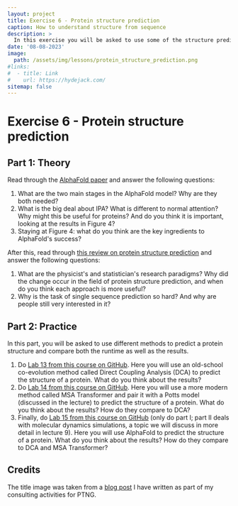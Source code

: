 ```yaml
---
layout: project
title: Exercise 6 - Protein structure prediction
caption: How to understand structure from sequence
description: >
  In this exercise you will be asked to use some of the structure prediction methods we talked about and understand how they work.
date: '08-08-2023'
image: 
  path: /assets/img/lessons/protein_structure_prediction.png
#links:
#  - title: Link
#    url: https://hydejack.com/
sitemap: false
---
```


# Exercise 6 - Protein structure prediction

## Part 1: Theory

Read through the [AlphaFold paper](https://www.nature.com/articles/s41586-021-03819-2) and answer the following questions:

1. What are the two main stages in the AlphaFold model? Why are they both needed?
2. What is the big deal about IPA? What is different to normal attention? Why might this be useful for proteins? And do you think it is important, looking at the results in Figure 4?
3. Staying at Figure 4: what do you think are the key ingredients to AlphaFold's success?

After this, read through [this review on protein structure prediction](https://www.sciencedirect.com/science/article/pii/S1672022923000657) and answer the following questions:

1. What are the physicist's and statistician's research paradigms? Why did the change occur in the field of protein structure prediction, and when do you think each approach is more useful?
2. Why is the task of single sequence prediction so hard? And why are people still very interested in it?

## Part 2: Practice

In this part, you will be asked to use different methods to predict a protein structure and compare both the runtime as well as the results.

1. Do [Lab 13 from this course on GitHub](https://colab.research.google.com/github/pb3lab/ibm3202/blob/master/tutorials/2021/lab13_protDCASBM.ipynb). Here you will use an old-school co-evolution method called Direct Coupling Analysis (DCA) to predict the structure of a protein. What do you think about the results? 
2. Do [Lab 14 from this course on GitHub](https://colab.research.google.com/github/pb3lab/ibm3202/blob/master/tutorials/2023/lab14_MSAtransformer.ipynb). Here you will use a more modern method called MSA Transformer and pair it with a Potts model (discussed in the lecture) to predict the structure of a protein. What do you think about the results? How do they compare to DCA?
3. Finally, do [Lab 15 from this course on GitHub](hthttps://colab.research.google.com/github/pb3lab/ibm3202/blob/master/tutorials/2022/lab15_CF-GROMACS.ipynb) (only do part I; part II deals with molecular dynamics simulations, a topic we will discuss in more detail in lecture 9). Here you will use AlphaFold to predict the structure of a protein. What do you think about the results? How do they compare to DCA and MSA Transformer?

## Credits

The title image was taken from a [blog post](https://www.ptngconsulting.com/blog/machine-learning-for-protein-engineering-here-to-stay) I have written as part of my consulting activities for PTNG.